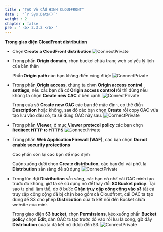 ```yaml
---
title : "TẠO VÀ CẤU HÌNH CLOUDFRONT"
date :  "`r Sys.Date()`" 
weight : 2 
chapter : false
pre : " <b> 2.3.2 </b> "
---
```


**Trong giao diện CloudFront distribution**

- Chọn **Create a CloudFront distribution**
![ConnectPrivate](01AWSWorkShop/images/cloufront1.jpg)

- Trong phần **Origin domain**, chọn bucket chứa trang web sơ yếu lý lịch của bản thân
  
  Phần **Origin path** các bạn không điền cũng được
![ConnectPrivate](01AWSWorkShop/images/cloufront2.jpg)

- Trong phần **Origin access**, chúng ta chọn **Origin access control settings**, nếu các bạn đã có **Origin access control** rồi thì dùng nếu không ta chọn **Create new OAC** ở bên cạnh.
![ConnectPrivate](01AWSWorkShop/images/cloufront3.jpg)
 
  Trong cửa sổ **Create new OAC** các bạn để mặc định, có thể điền **Description** hoặc không, sau đó các bạn chọn **Create** rồi copy OAC vừa tạo lưu vào đâu đó, ta sẽ dùng OAC này sau.
  ![ConnectPrivate](01AWSWorkShop/images/cloufront4.jpg)

- Trong phần **Viewer**, ở mục **Viewer protocol policy** các bạn chọn **Redirect HTTP to HTTPS**
![ConnectPrivate](01AWSWorkShop/images/cloufront5.jpg)

- Trong phần **Web Application Firewall (WAF)**, các bạn chọn **Do not enable security protections**
 
  Các phần còn lại các bạn để mặc định
  
  Cuộn xuống dưới chọn **Create distribution**, các bạn đợi vài phút là **Distribution** sẵn sàng để sử dụng
![ConnectPrivate](01AWSWorkShop/images/cloufront6.jpg)
- Trong lúc đợi **Distribution** sẵn sàng, các bạn có nhớ cái OAC mình tạo trước đó không, giờ ta sẽ sử dụng nó để thay đổi **S3 Bucket policy**. Tại sao ta phải làm thế, do ở bước **Chặn truy cập công cộng vào s3** tất cả truy cập công cộng đã bị chặn bao gồm cả Cloudfront, cái OAC ta tạo dùng để S3 cho phép **Distribution** của ta kết nối đến Bucket chứa website của mình.

  Trong giao diện **S3 bucket**, chọn **Permissions**, kéo xuống phần **Bucket policy** chọn **Edit**, dán OAC ta tạo trước đó vào rồi lưu là xong, giờ đây **Distribution** của ta đã kết nối được đến S3. 
  ![ConnectPrivate](01AWSWorkShop/images/cloufront7.jpg)
